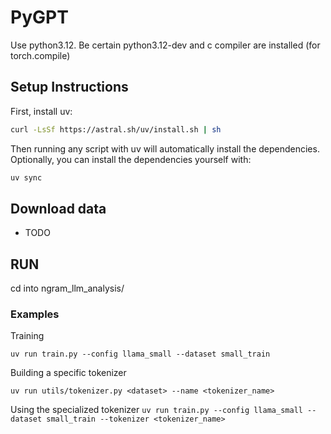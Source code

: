 # PyGPT

Use python3.12.
Be certain python3.12-dev and c compiler are installed (for torch.compile)

## Setup Instructions

First, install uv:
```bash
curl -LsSf https://astral.sh/uv/install.sh | sh
```

Then running any script with uv will automatically install the dependencies. Optionally, you can install the dependencies yourself with:

```bash
uv sync
```

## Download data
- TODO

## RUN
cd into ngram_llm_analysis/

### Examples
Training

`uv run train.py --config llama_small --dataset small_train`

Building a specific tokenizer

`uv run utils/tokenizer.py <dataset> --name <tokenizer_name>`

Using the specialized tokenizer
`uv run train.py --config llama_small --dataset small_train --tokenizer <tokenizer_name>`


